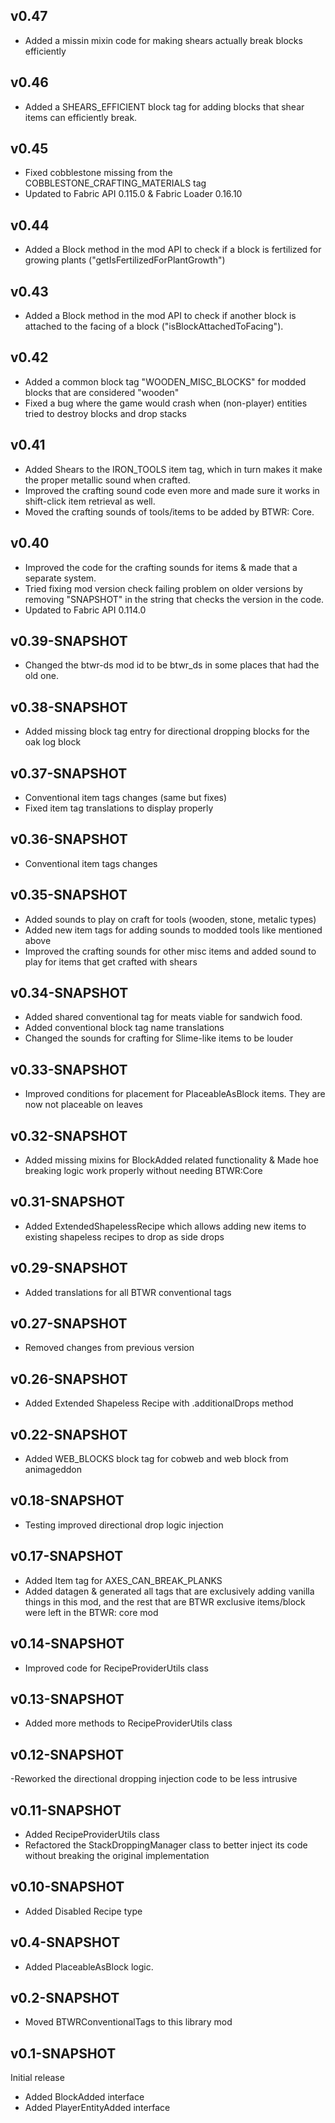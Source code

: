 ## v0.47
+ Added a missin mixin code for making shears actually break blocks efficiently

## v0.46
+ Added a SHEARS_EFFICIENT block tag for adding blocks that shear items can efficiently break.

## v0.45
+ Fixed cobblestone missing from the COBBLESTONE_CRAFTING_MATERIALS tag
+ Updated to Fabric API 0.115.0 & Fabric Loader 0.16.10

## v0.44
+ Added a Block method in the mod API to check if a block is fertilized for growing plants ("getIsFertilizedForPlantGrowth")

## v0.43
+ Added a Block method in the mod API to check if another block is attached to the facing of a block ("isBlockAttachedToFacing").

## v0.42
+ Added a common block tag "WOODEN_MISC_BLOCKS" for modded blocks that are considered "wooden"
+ Fixed a bug where the game would crash when (non-player) entities tried to destroy blocks and drop stacks

## v0.41
+ Added Shears to the IRON_TOOLS item tag, which in turn makes it make the proper metallic sound when crafted.
+ Improved the crafting sound code even more and made sure it works in shift-click item retrieval as well.
+ Moved the crafting sounds of tools/items to be added by BTWR: Core.

## v0.40
+ Improved the code for the crafting sounds for items & made that a separate system.
+ Tried fixing mod version check failing problem on older versions by removing "SNAPSHOT" in the string that checks the version in the code.
+ Updated to Fabric API 0.114.0

## v0.39-SNAPSHOT
+ Changed the btwr-ds mod id to be btwr_ds in some places that had the old one.

## v0.38-SNAPSHOT
+ Added missing block tag entry for directional dropping blocks for the oak log block

## v0.37-SNAPSHOT
+ Conventional item tags changes (same but fixes)
+ Fixed item tag translations to display properly

## v0.36-SNAPSHOT
+ Conventional item tags changes

## v0.35-SNAPSHOT
- Added sounds to play on craft for tools (wooden, stone, metalic types)
- Added new item tags for adding sounds to modded tools like mentioned above
- Improved the crafting sounds for other misc items and added sound to play for items that get crafted with shears

## v0.34-SNAPSHOT
- Added shared conventional tag for meats viable for sandwich food.
- Added conventional block tag name translations
- Changed the sounds for crafting for Slime-like items to be louder

## v0.33-SNAPSHOT
- Improved conditions for placement for PlaceableAsBlock items. They are now not placeable on leaves

## v0.32-SNAPSHOT
- Added missing mixins for BlockAdded related functionality & Made hoe breaking logic work properly without needing BTWR:Core

## v0.31-SNAPSHOT
- Added ExtendedShapelessRecipe which allows adding new items to existing shapeless recipes to drop as side drops

## v0.29-SNAPSHOT
- Added translations for all BTWR conventional tags

## v0.27-SNAPSHOT
- Removed changes from previous version

## v0.26-SNAPSHOT
- Added Extended Shapeless Recipe with .additionalDrops method

## v0.22-SNAPSHOT
- Added WEB_BLOCKS block tag for cobweb and web block from animageddon

## v0.18-SNAPSHOT
- Testing improved directional drop logic injection

## v0.17-SNAPSHOT
- Added Item tag for AXES_CAN_BREAK_PLANKS
- Added datagen & generated all tags that are exclusively adding vanilla things in this mod, and the rest that are BTWR
exclusive items/block were left in the BTWR: core mod

## v0.14-SNAPSHOT
- Improved code for RecipeProviderUtils class

## v0.13-SNAPSHOT
- Added more methods to RecipeProviderUtils class

## v0.12-SNAPSHOT
-Reworked the directional dropping injection code to be less intrusive


## v0.11-SNAPSHOT
- Added RecipeProviderUtils class
- Refactored the StackDroppingManager class to better inject its code without breaking the original implementation

## v0.10-SNAPSHOT
- Added Disabled Recipe type

## v0.4-SNAPSHOT
- Added PlaceableAsBlock logic.

## v0.2-SNAPSHOT
- Moved BTWRConventionalTags to this library mod

## v0.1-SNAPSHOT
Initial release
- Added BlockAdded interface
- Added PlayerEntityAdded interface